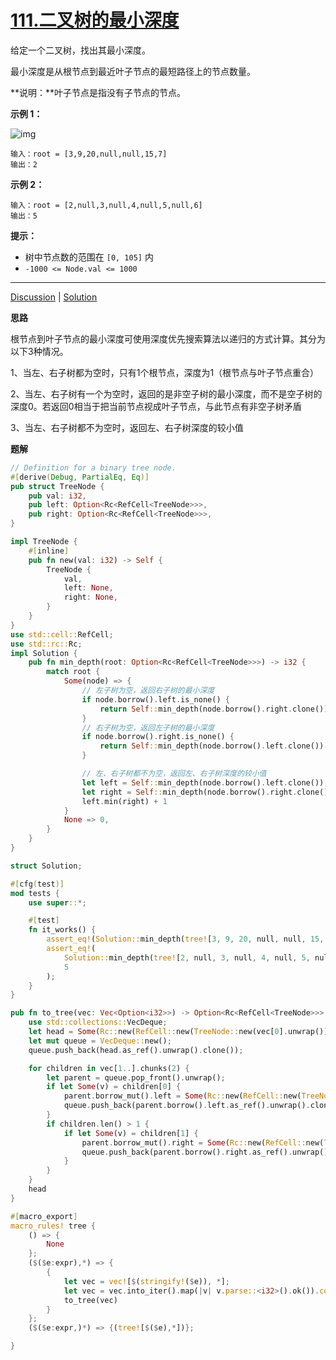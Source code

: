 # [111.二叉树的最小深度](https://leetcode.cn/problems/minimum-depth-of-binary-tree/description/)

给定一个二叉树，找出其最小深度。

最小深度是从根节点到最近叶子节点的最短路径上的节点数量。

**说明：**叶子节点是指没有子节点的节点。

 

**示例 1：**

![img](https://assets.leetcode.com/uploads/2020/10/12/ex_depth.jpg)

```
输入：root = [3,9,20,null,null,15,7]
输出：2
```

**示例 2：**

```
输入：root = [2,null,3,null,4,null,5,null,6]
输出：5
```

 

**提示：**

- 树中节点数的范围在 `[0, 105]` 内
- `-1000 <= Node.val <= 1000`

------

[Discussion](https://leetcode.cn/problems/minimum-depth-of-binary-tree/comments/) | [Solution](https://leetcode.cn/problems/minimum-depth-of-binary-tree/solution/)

**思路**

根节点到叶子节点的最小深度可使用深度优先搜索算法以递归的方式计算。其分为以下3种情况。

1、当左、右子树都为空时，只有1个根节点，深度为1（根节点与叶子节点重合）

2、当左、右子树有一个为空时，返回的是非空子树的最小深度，而不是空子树的深度0。若返回0相当于把当前节点视成叶子节点，与此节点有非空子树矛盾

3、当左、右子树都不为空时，返回左、右子树深度的较小值

**题解**

```rust
// Definition for a binary tree node.
#[derive(Debug, PartialEq, Eq)]
pub struct TreeNode {
    pub val: i32,
    pub left: Option<Rc<RefCell<TreeNode>>>,
    pub right: Option<Rc<RefCell<TreeNode>>>,
}

impl TreeNode {
    #[inline]
    pub fn new(val: i32) -> Self {
        TreeNode {
            val,
            left: None,
            right: None,
        }
    }
}
use std::cell::RefCell;
use std::rc::Rc;
impl Solution {
    pub fn min_depth(root: Option<Rc<RefCell<TreeNode>>>) -> i32 {
        match root {
            Some(node) => {
                // 左子树为空，返回右子树的最小深度
                if node.borrow().left.is_none() {
                    return Self::min_depth(node.borrow().right.clone()) + 1;
                }
                // 右子树为空，返回左子树的最小深度
                if node.borrow().right.is_none() {
                    return Self::min_depth(node.borrow().left.clone()) + 1;
                }

                // 左、右子树都不为空，返回左、右子树深度的较小值
                let left = Self::min_depth(node.borrow().left.clone());
                let right = Self::min_depth(node.borrow().right.clone());
                left.min(right) + 1
            }
            None => 0,
        }
    }
}

struct Solution;

#[cfg(test)]
mod tests {
    use super::*;

    #[test]
    fn it_works() {
        assert_eq!(Solution::min_depth(tree![3, 9, 20, null, null, 15, 7]), 2);
        assert_eq!(
            Solution::min_depth(tree![2, null, 3, null, 4, null, 5, null, 6]),
            5
        );
    }
}

pub fn to_tree(vec: Vec<Option<i32>>) -> Option<Rc<RefCell<TreeNode>>> {
    use std::collections::VecDeque;
    let head = Some(Rc::new(RefCell::new(TreeNode::new(vec[0].unwrap()))));
    let mut queue = VecDeque::new();
    queue.push_back(head.as_ref().unwrap().clone());

    for children in vec[1..].chunks(2) {
        let parent = queue.pop_front().unwrap();
        if let Some(v) = children[0] {
            parent.borrow_mut().left = Some(Rc::new(RefCell::new(TreeNode::new(v))));
            queue.push_back(parent.borrow().left.as_ref().unwrap().clone());
        }
        if children.len() > 1 {
            if let Some(v) = children[1] {
                parent.borrow_mut().right = Some(Rc::new(RefCell::new(TreeNode::new(v))));
                queue.push_back(parent.borrow().right.as_ref().unwrap().clone());
            }
        }
    }
    head
}

#[macro_export]
macro_rules! tree {
    () => {
        None
    };
    ($($e:expr),*) => {
        {
            let vec = vec![$(stringify!($e)), *];
            let vec = vec.into_iter().map(|v| v.parse::<i32>().ok()).collect::<Vec<_>>();
            to_tree(vec)
        }
    };
    ($($e:expr,)*) => {(tree![$($e),*])};

}
```

